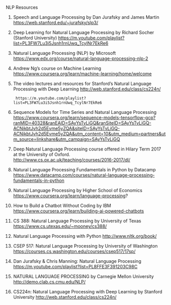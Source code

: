 NLP Resources
  
1. Speech and Language Processing by Dan Jurafsky and James Martin
        https://web.stanford.edu/~jurafsky/slp3/

2. Deep Learning for Natural Language Processing by Richard Socher (Stanford University)
        https://m.youtube.com/playlist?list=PL3FW7Lu3i5Jsnh1rnUwq_TcylNr7EkRe6

3. Natural Language Processing (NLP) by Microsoft
        https://www.edx.org/course/natural-language-processing-nlp-2

4. Andrew Ng’s course on Machine Learning
        https://www.coursera.org/learn/machine-learning/home/welcome

5. The video lectures and resources for Stanford’s Natural Language Processing with Deep Learning
        http://web.stanford.edu/class/cs224n/

        https://m.youtube.com/playlist?list=PL3FW7Lu3i5Jsnh1rnUwq_TcylNr7EkRe6


6. Sequence Models for Time Series and Natural Language Processing 
https://www.coursera.org/learn/sequence-models-tensorflow-gcp?ranMID=40328&ranEAID=SAyYsTvLiGQ&ranSiteID=SAyYsTvLiGQ-ACNikbtJvh2d5Evme5yZQA&siteID=SAyYsTvLiGQ-ACNikbtJvh2d5Evme5yZQA&utm_content=10&utm_medium=partners&utm_source=linkshare&utm_campaign=SAyYsTvLiGQ

7. Deep Natural Language Processing course offered in Hilary Term 2017 at the University of Oxford.
        http://www.cs.ox.ac.uk/teaching/courses/2016-2017/dl/

8. Natural Language Processing Fundamentals in Python by Datacamp
        https://www.datacamp.com/courses/natural-language-processing-fundamentals-in-python

9. Natural Language Processing by Higher School of Economics
        https://www.coursera.org/learn/language-processing?

10. How to Build a Chatbot Without Coding by IBM
        https://www.coursera.org/learn/building-ai-powered-chatbots

11. CS 388: Natural Language Processing by University of Texas
        https://www.cs.utexas.edu/~mooney/cs388/

12. Natural Language Processing with Python
        http://www.nltk.org/book/

13. CSEP 517: Natural Language Processing by University of Washington
        https://courses.cs.washington.edu/courses/csep517/17sp/

14. Dan Jurafsky & Chris Manning: Natural Language Processing
        https://m.youtube.com/playlist?list=PL8FFE3F391203C98C

15. NATURAL LANGUAGE PROCESSING by Carnegie Mellon University
        http://demo.clab.cs.cmu.edu/NLP/

16. CS224n: Natural Language Processing with Deep Learning by Stanford University
        http://web.stanford.edu/class/cs224n/
